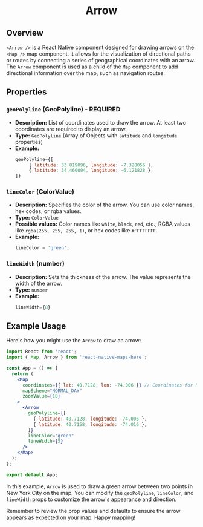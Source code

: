 <h1 align="center">
    <strong>Arrow</strong>
</h1>

## Overview

`<Arrow />` is a React Native component designed for drawing arrows on the `<Map />` map component. It allows for the visualization of directional paths or routes by connecting a series of geographical coordinates with an arrow. The `Arrow` component is used as a child of the `Map` component to add directional information over the map, such as navigation routes.

## Properties

### `geoPolyline` (GeoPolyline) - REQUIRED

- **Description:** List of coordinates used to draw the arrow. At least two coordinates are required to display an arrow.
- **Type:** `GeoPolyline` (Array of Objects with `latitude` and `longitude` properties)
- **Example:**
  ```jsx
  geoPolyline={[
       { latitude: 33.819096, longitude: -7.320056 },
       { latitude: 34.460004, longitude: -6.121828 },
  ]}
  ```

### `lineColor` (ColorValue)

- **Description:** Specifies the color of the arrow. You can use color names, hex codes, or rgba values.
- **Type:** `ColorValue`
- **Possible values:** Color names like `white`, `black`, `red`, etc., RGBA values like `rgba(255, 255, 255, 1)`, or hex codes like `#FFFFFFFF`.
- **Example:**
  ```jsx
  lineColor = 'green';
  ```

### `lineWidth` (number)

- **Description:** Sets the thickness of the arrow. The value represents the width of the arrow.
- **Type:** `number`
- **Example:**
  ```jsx
  lineWidth={8}
  ```

## Example Usage

Here's how you might use the `Arrow` to draw an arrow:

```jsx
import React from 'react';
import { Map, Arrow } from 'react-native-maps-here';

const App = () => {
  return (
    <Map
      coordinates={{ lat: 40.7128, lon: -74.006 }} // Coordinates for New York City
      mapScheme="NORMAL_DAY"
      zoomValue={10}
    >
      <Arrow
        geoPolyline={[
          { latitude: 40.7128, longitude: -74.006 },
          { latitude: 40.7158, longitude: -74.016 },
        ]}
        lineColor="green"
        lineWidth={5}
      />
    </Map>
  );
};

export default App;
```

In this example, `Arrow` is used to draw a green arrow between two points in New York City on the map. You can modify the `geoPolyline`, `lineColor`, and `lineWidth` props to customize the arrow's appearance and direction.

Remember to review the prop values and defaults to ensure the arrow appears as expected on your map. Happy mapping!
